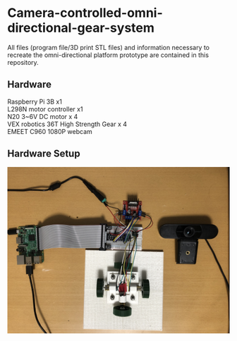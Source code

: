 # Camera-controlled-omni-directional-gear-system

All files (program file/3D print STL files) and information necessary to recreate the omni-directional platform prototype are contained in this repository.

## Hardware

Raspberry Pi 3B x1<br/>
L298N motor controller x1<br/>
N20 3~6V DC motor x 4<br/>
VEX robotics 36T High Strength Gear x 4<br/>
EMEET C960 1080P webcam<br/>

## Hardware Setup

![alt text](https://github.com/yurt9797/Camera-controlled-omni-directional-gear-system/blob/main/Hardware_setup.JPG?raw=true)
